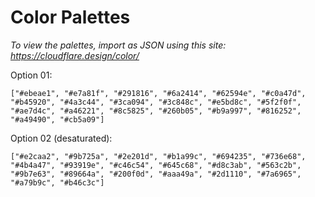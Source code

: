 # Color Palettes
*To view the palettes, import as JSON using this site: https://cloudflare.design/color/*

Option 01:
```JS
["#ebeae1", "#e7a81f", "#291816", "#6a2414", "#62594e", "#c0a47d", "#b45920", "#4a3c44", "#3ca094", "#3c848c", "#e5bd8c", "#5f2f0f", "#ae7d4c", "#a46221", "#8c5825", "#260b05", "#b9a997", "#816252", "#a49490", "#cb5a09"]
```

Option 02 (desaturated):
```JS
["#e2caa2", "#9b725a", "#2e201d", "#b1a99c", "#694235", "#736e68", "#4b4a47", "#93919e", "#c46c54", "#645c68", "#d8c3ab", "#563c2b", "#9b7e63", "#89664a", "#200f0d", "#aaa49a", "#2d1110", "#7a6965", "#a79b9c", "#b46c3c"]
```
